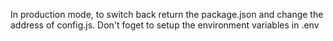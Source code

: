 In production mode, to switch back return the package.json and change the address of config.js. Don't foget to setup the environment variables in .env
